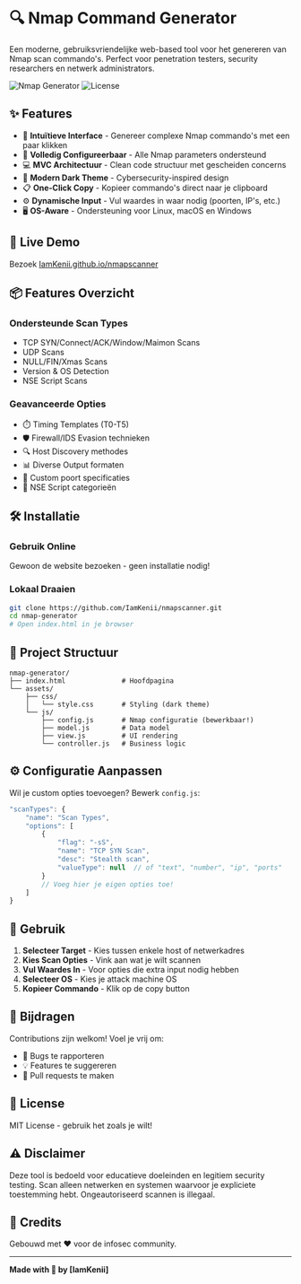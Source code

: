 # 🔍 Nmap Command Generator

Een moderne, gebruiksvriendelijke web-based tool voor het genereren van Nmap scan commando's. Perfect voor penetration testers, security researchers en netwerk administrators.

![Nmap Generator](https://img.shields.io/badge/nmap-command%20generator-00ff88?style=for-the-badge)
![License](https://img.shields.io/badge/license-MIT-blue?style=for-the-badge)

## ✨ Features

- 🎯 **Intuïtieve Interface** - Genereer complexe Nmap commando's met een paar klikken
- 🔧 **Volledig Configureerbaar** - Alle Nmap parameters ondersteund
- 💻 **MVC Architectuur** - Clean code structuur met gescheiden concerns
- 🎨 **Modern Dark Theme** - Cybersecurity-inspired design
- 📋 **One-Click Copy** - Kopieer commando's direct naar je clipboard
- ⚙️ **Dynamische Input** - Vul waardes in waar nodig (poorten, IP's, etc.)
- 🖥️ **OS-Aware** - Ondersteuning voor Linux, macOS en Windows

## 🚀 Live Demo

Bezoek [IamKenii.github.io/nmapscanner](https://Iamkenii.github.io/nmapscanner)

## 📦 Features Overzicht

### Ondersteunde Scan Types
- TCP SYN/Connect/ACK/Window/Maimon Scans
- UDP Scans
- NULL/FIN/Xmas Scans
- Version & OS Detection
- NSE Script Scans

### Geavanceerde Opties
- ⏱️ Timing Templates (T0-T5)
- 🛡️ Firewall/IDS Evasion technieken
- 🔍 Host Discovery methodes
- 📊 Diverse Output formaten
- 🎯 Custom poort specificaties
- 🧪 NSE Script categorieën

## 🛠️ Installatie

### Gebruik Online
Gewoon de website bezoeken - geen installatie nodig!

### Lokaal Draaien
```bash
git clone https://github.com/IamKenii/nmapscanner.git
cd nmap-generator
# Open index.html in je browser
```

## 📂 Project Structuur

```
nmap-generator/
├── index.html              # Hoofdpagina
└── assets/
    ├── css/
    │   └── style.css       # Styling (dark theme)
    └── js/
        ├── config.js       # Nmap configuratie (bewerkbaar!)
        ├── model.js        # Data model
        ├── view.js         # UI rendering
        └── controller.js   # Business logic
```

## ⚙️ Configuratie Aanpassen

Wil je custom opties toevoegen? Bewerk `config.js`:

```javascript
"scanTypes": {
    "name": "Scan Types",
    "options": [
        {
            "flag": "-sS",
            "name": "TCP SYN Scan",
            "desc": "Stealth scan",
            "valueType": null  // of "text", "number", "ip", "ports"
        }
        // Voeg hier je eigen opties toe!
    ]
}
```

## 🎯 Gebruik

1. **Selecteer Target** - Kies tussen enkele host of netwerkadres
2. **Kies Scan Opties** - Vink aan wat je wilt scannen
3. **Vul Waardes In** - Voor opties die extra input nodig hebben
4. **Selecteer OS** - Kies je attack machine OS
5. **Kopieer Commando** - Klik op de copy button

## 🤝 Bijdragen

Contributions zijn welkom! Voel je vrij om:
- 🐛 Bugs te rapporteren
- 💡 Features te suggereren
- 🔧 Pull requests te maken

## 📝 License

MIT License - gebruik het zoals je wilt!

## ⚠️ Disclaimer

Deze tool is bedoeld voor educatieve doeleinden en legitiem security testing. Scan alleen netwerken en systemen waarvoor je expliciete toestemming hebt. Ongeautoriseerd scannen is illegaal.

## 🙏 Credits

Gebouwd met ❤️ voor de infosec community.

---

**Made with 💚 by [IamKenii]**
